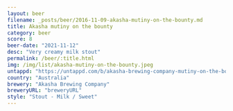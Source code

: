 ```yaml
---
layout: beer
filename: _posts/beer/2016-11-09-akasha-mutiny-on-the-bounty.md
title: Akasha mutiny on the bounty
category: beer
score: 8
beer-date: "2021-11-12"
desc: "Very creamy milk stout"
permalink: /beer/:title.html
img: /img/list/akasha-mutiny-on-the-bounty.jpeg
untappd: "https://untappd.com/b/akasha-brewing-company-mutiny-on-the-bounty/4428054"
country: "Australia"
brewery: "Akasha Brewing Company"
breweryURL: "breweryURL"
style: "Stout - Milk / Sweet"
---
```

